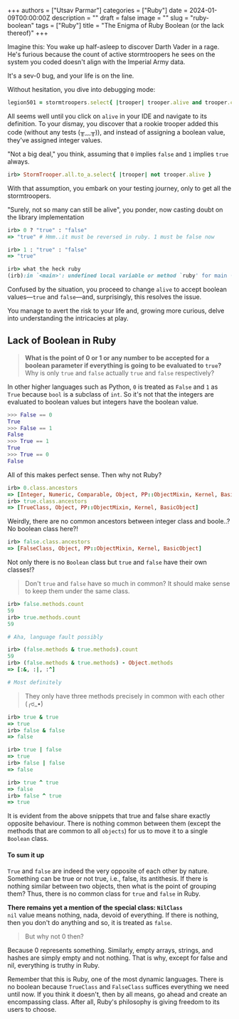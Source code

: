 +++
authors = ["Utsav Parmar"]
categories = ["Ruby"]
date = 2024-01-09T00:00:00Z
description = ""
draft = false
image = ""
slug = "ruby-boolean"
tags = ["Ruby"]
title = "The Enigma of Ruby Boolean (or the lack thereof)"
+++

Imagine this: 
You wake up half-asleep to discover Darth Vader in a rage. He's furious because the count of active stormtroopers he sees on the system you coded doesn't align with the Imperial Army data. 

It's a sev-0 bug, and your life is on the line. 

Without hesitation, you dive into debugging mode:

```ruby
legion501 = stormtroopers.select{ |trooper| trooper.alive and trooper.commander == "Dark Lord" }

```

All seems well until you click on `alive` in your IDE and navigate to its definition. To your dismay, you discover that a rookie trooper added this code (without any tests (╥﹏╥)), and instead of assigning a boolean value, they've assigned integer values. 

"Not a big deal," you think, assuming that `0` implies `false` and `1` implies `true` always. 

```ruby
irb> StormTrooper.all.to_a.select{ |trooper| not trooper.alive }

```
With that assumption, you embark on your testing journey, only to get all the stormtroopers. 

"Surely, not so many can still be alive", you ponder, now casting doubt on the library implementation

```ruby
irb> 0 ? "true" : "false"
=> "true" # Hmm..it must be reversed in ruby. 1 must be false now

irb> 1 : "true" : "false"
=> "true"

irb> what the heck ruby
(irb):in `<main>': undefined local variable or method `ruby' for main (NameError)

```

Confused by the situation, you proceed to change `alive` to accept boolean values—`true` and `false`—and, surprisingly, this resolves the issue. 

You manage to avert the risk to your life and, growing more curious, delve into understanding the intricacies at play.

## Lack of Boolean in Ruby

> **What is the point of 0 or 1 or any number to be accepted for a boolean parameter if everything is going to be evaluated to `true`?**  
> Why is only `true` and `false` actually `true` and `false` respectively?

In other higher languages such as Python, `0` is treated as `False` and `1` as `True` because `bool` is a subclass of `int`. So it's not that the integers are evaluated to boolean values but integers have the boolean value.

```python
>>> False == 0
True
>>> False == 1
False
>>> True == 1
True
>>> True == 0
False

```
All of this makes perfect sense. Then why not Ruby?

```ruby
irb> 0.class.ancestors
=> [Integer, Numeric, Comparable, Object, PP::ObjectMixin, Kernel, BasicObject]
irb> true.class.ancestors
=> [TrueClass, Object, PP::ObjectMixin, Kernel, BasicObject]

```
Weirdly, there are no common ancestors between integer class and boole..? No boolean class here?!

```ruby
irb> false.class.ancestors
=> [FalseClass, Object, PP::ObjectMixin, Kernel, BasicObject]

```
Not only there is no `Boolean` class but `true` and `false` have their own classes!?

> Don't `true` and `false` have so much in common? It should make sense to keep them under the same class.

```ruby
irb> false.methods.count
59
irb> true.methods.count
59

# Aha, language fault possibly

irb> (false.methods & true.methods).count
59
irb> (false.methods & true.methods) - Object.methods
=> [:&, :|, :^]

# Most definitely

```

> They only have three methods precisely in common with each other (╭ರ_•́)

```ruby
irb> true & true
=> true
irb> false & false
=> false

irb> true | false
=> true
irb> false | false
=> false

irb> true ^ true
=> false
irb> false ^ true
=> true

```

It is evident from the above snippets that true and false share exactly opposite behaviour. There is nothing common between them (except the methods that are common to all `objects`) for us to move it to a single `Boolean` class.

#### To sum it up

`True` and `false` are indeed the very opposite of each other by nature. Something can be true or not true, i.e., false, its antithesis. If there is nothing similar between two objects, then what is the point of grouping them? Thus, there is no common class for `true` and `false` in Ruby.

**There remains yet a mention of the special class: `NilClass`**  
`nil` value means nothing, nada, devoid of everything. If there is nothing, then you don't do anything and so, it is treated as `false`.

> But why not 0 then?

Because 0 represents something. Similarly, empty arrays, strings, and hashes are simply empty and not nothing. That is why, except for false and nil, everything is truthy in Ruby.

Remember that this is Ruby, one of the most dynamic languages. There is no boolean because `TrueClass` and `FalseClass` suffices everything we need until now. If you think it doesn't, then by all means, go ahead and create an encompassing class. After all, Ruby's philosophy is giving freedom to its users to choose.
